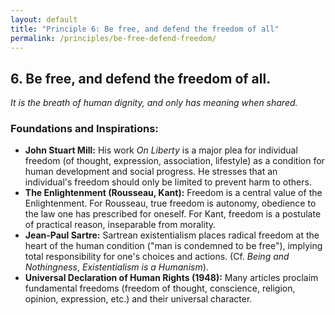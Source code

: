 ```yaml
---
layout: default
title: "Principle 6: Be free, and defend the freedom of all"
permalink: /principles/be-free-defend-freedom/
---
```


## 6. Be free, and defend the freedom of all.
*It is the breath of human dignity, and only has meaning when shared.*

### Foundations and Inspirations:

*   **John Stuart Mill:** His work *On Liberty* is a major plea for individual freedom (of thought, expression, association, lifestyle) as a condition for human development and social progress. He stresses that an individual's freedom should only be limited to prevent harm to others.
*   **The Enlightenment (Rousseau, Kant):** Freedom is a central value of the Enlightenment. For Rousseau, true freedom is autonomy, obedience to the law one has prescribed for oneself. For Kant, freedom is a postulate of practical reason, inseparable from morality.
*   **Jean-Paul Sartre:** Sartrean existentialism places radical freedom at the heart of the human condition ("man is condemned to be free"), implying total responsibility for one's choices and actions. (Cf. *Being and Nothingness*, *Existentialism is a Humanism*).
*   **Universal Declaration of Human Rights (1948):** Many articles proclaim fundamental freedoms (freedom of thought, conscience, religion, opinion, expression, etc.) and their universal character. 